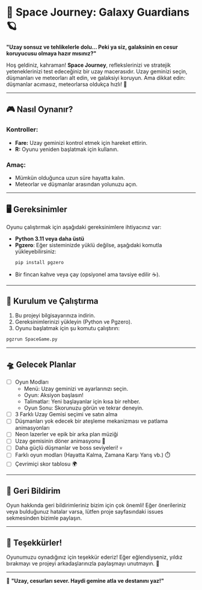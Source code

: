 
# 🚀 Space Journey: Galaxy Guardians 🪐

**"Uzay sonsuz ve tehlikelerle dolu... Peki ya siz, galaksinin en cesur koruyucusu olmaya hazır mısınız?"**

Hoş geldiniz, kahraman! **Space Journey**, reflekslerinizi ve stratejik yeteneklerinizi test edeceğiniz bir uzay macerasıdır. Uzay geminizi seçin, düşmanları ve meteorları alt edin, ve galaksiyi koruyun. Ama dikkat edin: düşmanlar acımasız, meteorlarsa oldukça hızlı! 🌌

---

## 🎮 Nasıl Oynanır?

### Kontroller:
- **Fare:** Uzay geminizi kontrol etmek için hareket ettirin.
- **R:** Oyunu yeniden başlatmak için kullanın.

### Amaç:
- Mümkün olduğunca uzun süre hayatta kalın.
- Meteorlar ve düşmanlar arasından yolunuzu açın.

---


## 🖥️ Gereksinimler

Oyunu çalıştırmak için aşağıdaki gereksinimlere ihtiyacınız var:

- **Python 3.11 veya daha üstü**
- **Pgzero**: Eğer sisteminizde yüklü değilse, aşağıdaki komutla yükleyebilirsiniz:
  ```bash
  pip install pgzero
  ```
- Bir fincan kahve veya çay (opsiyonel ama tavsiye edilir ☕).

---

## 🤩 Kurulum ve Çalıştırma

1. Bu projeyi bilgisayarınıza indirin.
2. Gereksinimlerinizi yükleyin (Python ve Pgzero).
3. Oyunu başlatmak için şu komutu çalıştırın:
  ```bash
  pgzrun SpaceGame.py
  ``` 

---

## 🛸 Gelecek Planlar

- [ ] Oyun Modları
  - Menü: Uzay geminizi ve ayarlarınızı seçin.
  - Oyun: Aksiyon başlasın!
  - Talimatlar: Yeni başlayanlar için kısa bir rehber.
  - Oyun Sonu: Skorunuzu görün ve tekrar deneyin.
- [ ] 3 Farklı Uzay Gemisi seçimi ve satın alma
- [ ] Düşmanları yok edecek bir ateşleme mekanizması ve patlama animasyonları
- [ ] Neon lazerler ve epik bir arka plan müziği
- [ ] Uzay gemisinin döner animasyonu 🎥
- [ ] Daha güçlü düşmanlar ve boss seviyeleri! 💀
- [ ] Farklı oyun modları (Hayatta Kalma, Zamana Karşı Yarış vb.) ⏱️
- [ ] Çevrimiçi skor tablosu 🌍

---

## 💬 Geri Bildirim

Oyun hakkında geri bildirimleriniz bizim için çok önemli! Eğer önerileriniz veya bulduğunuz hatalar varsa, lütfen proje sayfasındaki issues sekmesinden bizimle paylaşın.

---

## 🎉 Teşekkürler!

Oyunumuzu oynadığınız için teşekkür ederiz! Eğer eğlendiyseniz, yıldız bırakmayı ve projeyi arkadaşlarınızla paylaşmayı unutmayın. 💖

---

🖤 **"Uzay, cesurları sever. Haydi gemine atla ve destanını yaz!"**
